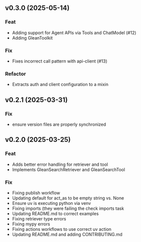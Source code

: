 ## v0.3.0 (2025-05-14)

### Feat

- Adding support for Agent APIs via Tools and ChatModel (#12)
- Adding GleanToolkit

### Fix

- Fixes incorrect call pattern with api-client (#13)

### Refactor

- Extracts auth and client configuration to a mixin

## v0.2.1 (2025-03-31)

### Fix

- ensure version files are properly synchronized

## v0.2.0 (2025-03-25)

### Feat

- Adds better error handling for retriever and tool
- Implements GleanSearchRetriever and GleanSearchTool

### Fix

- Fixing publish workflow
- Updating default for act_as to be empty string vs. None
- Ensure uv is executing python via venv
- Fixing imports (they were failing the check imports task
- Updating README.md to correct examples
- Fixing retriever type errors
- Fixing mypy errors
- Fixing actions workflows to use correct uv action
- Updating README.md and adding CONTRIBUTING.md
